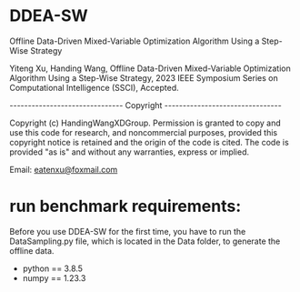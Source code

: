 # DDEA-SW
Offline Data-Driven Mixed-Variable Optimization Algorithm Using a Step-Wise Strategy

Yiteng Xu, Handing Wang, Offline Data-Driven Mixed-Variable Optimization Algorithm Using a Step-Wise Strategy, 2023 IEEE Symposium Series on Computational Intelligence (SSCI), Accepted.

------------------------------- Copyright --------------------------------

Copyright (c) HandingWangXDGroup. Permission is granted to copy and use this code for research, and noncommercial purposes, provided this copyright notice is retained and the origin of the code is cited. The code is provided "as is" and without any warranties, express or implied.

Email: eatenxu@foxmail.com
# run benchmark requirements:
Before you use DDEA-SW for the first time, you have to run the DataSampling.py file, which is located in the Data folder, to generate the offline data.
- python == 3.8.5
- numpy == 1.23.3

